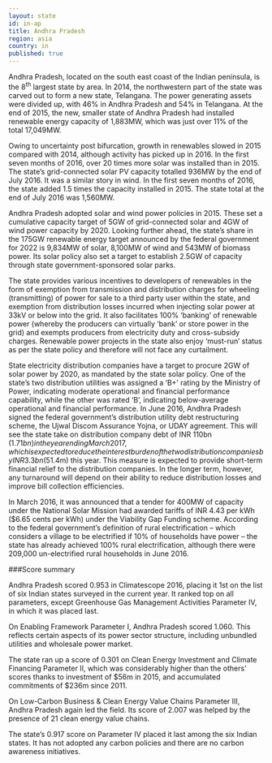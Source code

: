 ```yaml
---
layout: state
id: in-ap
title: Andhra Pradesh
region: asia
country: in
published: true
---
```

Andhra Pradesh, located on the south east coast of the Indian peninsula, is the 8<sup>th</sup> largest state by area. In 2014, the northwestern part of the state was carved out to form a new state, Telangana. The power generating assets were divided up, with 46% in Andhra Pradesh and 54% in Telangana. At the end of 2015, the new, smaller state of Andhra Pradesh had installed renewable energy capacity of 1,883MW, which was just over 11% of the total 17,049MW.

Owing to uncertainty post bifurcation, growth in renewables slowed in 2015 compared with 2014, although activity has picked up in 2016. In the first seven months of 2016, over 20 times more solar was installed than in 2015. The state’s grid-connected solar PV capacity totalled 936MW by the end of July 2016.
It was a similar story in wind. In the first seven months of 2016, the state added 1.5 times the capacity installed in 2015. The state total at the end of July 2016 was 1,560MW. 

Andhra Pradesh adopted solar and wind power policies in 2015. These set a cumulative capacity target of 5GW of grid-connected solar and 4GW of wind power capacity by 2020. Looking further ahead, the state’s share in the 175GW renewable energy target announced by the federal government for 2022 is 9,834MW of solar, 8,100MW of wind and 543MW of biomass power. Its solar policy also set a target to establish 2.5GW of capacity through state government-sponsored solar parks. 

The state provides various incentives to developers of renewables in the form of exemption from transmission and distribution charges for wheeling (transmitting) of power for sale to a third party user within the state, and exemption from distribution losses incurred when injecting solar power at 33kV or below into the grid. It also facilitates 100% ‘banking’ of renewable power (whereby the producers can virtually ‘bank’ or store power in the grid) and exempts producers from electricity duty and cross-subsidy charges. Renewable power projects in the state also enjoy ‘must-run’ status as per the state policy and therefore will not face any curtailment. 

State electricity distribution companies have a target to procure 2GW of solar power by 2020, as mandated by the state solar policy. One of the state’s two distribution utilities was assigned a ‘B+’ rating by the Ministry of Power, indicating moderate operational and financial performance capability, while the other was rated ‘B’, indicating below-average operational and financial performance.
In June 2016, Andhra Pradesh signed the federal government’s distribution utility debt restructuring scheme, the Ujwal Discom Assurance Yojna, or UDAY agreement. This will see the state take on distribution company debt of INR 110bn ($1.71bn) in the year ending March 2017, which is expected to reduce the interest burden of the two distribution companies by INR 3.3bn ($51.4m) this year. This measure is expected to provide short-term financial relief to the distribution companies. In the longer term, however, any turnaround will depend on their ability to reduce distribution losses and improve bill collection efficiencies.

In March 2016, it was announced that a tender for 400MW of capacity under the National Solar Mission had awarded tariffs of INR 4.43 per kWh ($6.65 cents per kWh) under the Viability Gap Funding scheme.
According to the federal government’s definition of rural electrification – which considers a village to be electrified if 10% of households have power – the state has already achieved 100% rural electrification, although there were 209,000 un-electrified rural households in June 2016. 


###Score summary

Andhra Pradesh scored 0.953 in Climatescope 2016, placing it 1st on the list of six Indian states surveyed in the current year. It ranked top on all parameters, except Greenhouse Gas Management Activities Parameter IV, in which it was placed last.
 
On Enabling Framework Parameter I, Andhra Pradesh scored 1.060. This reflects certain aspects of its power sector structure, including unbundled utilities and wholesale power market.

The state ran up a score of 0.301 on Clean Energy Investment and Climate Financing Parameter II, which was considerably higher than the others’ scores thanks to investment of $56m in 2015, and accumulated commitments of $236m since 2011. 

On Low-Carbon Business & Clean Energy Value Chains Parameter III, Andhra Pradesh again led the field. Its score of 2.007 was helped by the presence of 21 clean energy value chains. 

The state’s 0.917 score on Parameter IV placed it last among the six Indian states. It has not adopted any carbon policies and there are no carbon awareness initiatives.
